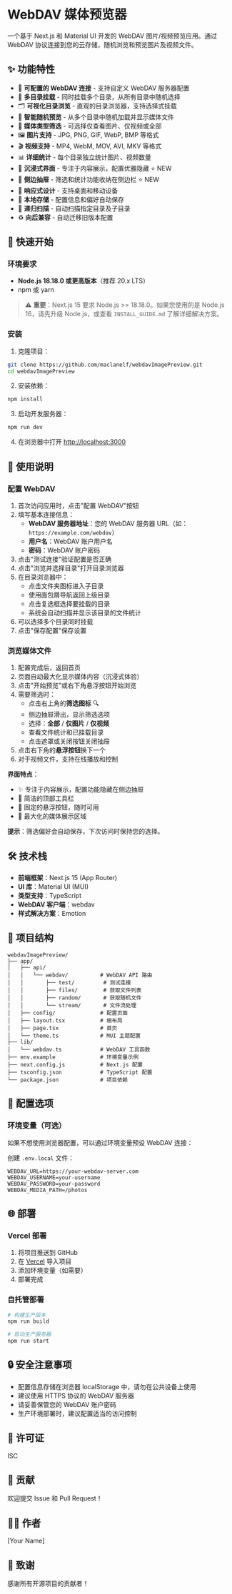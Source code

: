 # WebDAV 媒体预览器

一个基于 Next.js 和 Material UI 开发的 WebDAV 图片/视频预览应用。通过 WebDAV 协议连接到您的云存储，随机浏览和预览图片及视频文件。

## ✨ 功能特性

- 🔐 **可配置的 WebDAV 连接** - 支持自定义 WebDAV 服务器配置
- 📁 **多目录挂载** - 同时挂载多个目录，从所有目录中随机选择
- 🗂️ **可视化目录浏览** - 直观的目录浏览器，支持选择式挂载
- 🎲 **智能随机预览** - 从多个目录中随机加载并显示媒体文件
- 🎯 **媒体类型筛选** - 可选择仅查看图片、仅视频或全部
- 🖼️ **图片支持** - JPG, PNG, GIF, WebP, BMP 等格式
- 🎬 **视频支持** - MP4, WebM, MOV, AVI, MKV 等格式
- 📊 **详细统计** - 每个目录独立统计图片、视频数量
- 🎨 **沉浸式界面** - 专注于内容展示，配置优雅隐藏 ⭐ NEW
- 🎪 **侧边抽屉** - 筛选和统计功能收纳在侧边栏 ⭐ NEW
- 📱 **响应式设计** - 支持桌面和移动设备
- 💾 **本地存储** - 配置信息和偏好自动保存
- 🔄 **递归扫描** - 自动扫描指定目录及子目录
- ♻️ **向后兼容** - 自动迁移旧版本配置

## 🚀 快速开始

### 环境要求

- **Node.js 18.18.0 或更高版本**（推荐 20.x LTS）
- npm 或 yarn

> ⚠️ **重要**：Next.js 15 要求 Node.js >= 18.18.0。如果您使用的是 Node.js 16，请先升级 Node.js，或查看 `INSTALL_GUIDE.md` 了解详细解决方案。

### 安装

1. 克隆项目：
```bash
git clone https://github.com/maclanelf/webdavImagePreview.git
cd webdavImagePreview
```

2. 安装依赖：
```bash
npm install
```

3. 启动开发服务器：
```bash
npm run dev
```

4. 在浏览器中打开 [http://localhost:3000](http://localhost:3000)

## 📖 使用说明

### 配置 WebDAV

1. 首次访问应用时，点击"配置 WebDAV"按钮
2. 填写基本连接信息：
   - **WebDAV 服务器地址**：您的 WebDAV 服务器 URL（如：`https://example.com/webdav`）
   - **用户名**：WebDAV 账户用户名
   - **密码**：WebDAV 账户密码
3. 点击"测试连接"验证配置是否正确
4. 点击"浏览并选择目录"打开目录浏览器
5. 在目录浏览器中：
   - 点击文件夹图标进入子目录
   - 使用面包屑导航返回上级目录
   - 点击复选框选择要挂载的目录
   - 系统会自动扫描并显示该目录的文件统计
6. 可以选择多个目录同时挂载
7. 点击"保存配置"保存设置

### 浏览媒体文件

1. 配置完成后，返回首页
2. 页面自动最大化显示媒体内容（沉浸式体验）
3. 点击"开始预览"或右下角悬浮按钮开始浏览
4. 需要筛选时：
   - 点击右上角的**筛选图标** 🔍
   - 侧边抽屉滑出，显示筛选选项
   - 选择：**全部** / **仅图片** / **仅视频**
   - 查看文件统计和已挂载目录
   - 点击遮罩或关闭按钮关闭抽屉
5. 点击右下角的**悬浮按钮**换下一个
6. 对于视频文件，支持在线播放和控制

**界面特点**：
- ✨ 专注于内容展示，配置功能隐藏在侧边抽屉
- 🎯 简洁的顶部工具栏
- 🔀 固定的悬浮按钮，随时可用
- 📱 最大化的媒体展示区域

**提示**：筛选偏好会自动保存，下次访问时保持您的选择。

## 🛠️ 技术栈

- **前端框架**：Next.js 15 (App Router)
- **UI 库**：Material UI (MUI)
- **类型支持**：TypeScript
- **WebDAV 客户端**：webdav
- **样式解决方案**：Emotion

## 📁 项目结构

```
webdavImagePreview/
├── app/
│   ├── api/
│   │   └── webdav/          # WebDAV API 路由
│   │       ├── test/         # 测试连接
│   │       ├── files/        # 获取文件列表
│   │       ├── random/       # 获取随机文件
│   │       └── stream/       # 文件流处理
│   ├── config/              # 配置页面
│   ├── layout.tsx           # 根布局
│   ├── page.tsx             # 首页
│   └── theme.ts             # MUI 主题配置
├── lib/
│   └── webdav.ts            # WebDAV 工具函数
├── env.example              # 环境变量示例
├── next.config.js           # Next.js 配置
├── tsconfig.json            # TypeScript 配置
└── package.json             # 项目依赖

```

## 🔧 配置选项

### 环境变量（可选）

如果不想使用浏览器配置，可以通过环境变量预设 WebDAV 连接：

创建 `.env.local` 文件：

```env
WEBDAV_URL=https://your-webdav-server.com
WEBDAV_USERNAME=your-username
WEBDAV_PASSWORD=your-password
WEBDAV_MEDIA_PATH=/photos
```

## 🌐 部署

### Vercel 部署

1. 将项目推送到 GitHub
2. 在 [Vercel](https://vercel.com) 导入项目
3. 添加环境变量（如需要）
4. 部署完成

### 自托管部署

```bash
# 构建生产版本
npm run build

# 启动生产服务器
npm run start
```

## 🔒 安全注意事项

- 配置信息存储在浏览器 localStorage 中，请勿在公共设备上使用
- 建议使用 HTTPS 协议的 WebDAV 服务器
- 请妥善保管您的 WebDAV 账户密码
- 生产环境部署时，建议配置适当的访问控制

## 📝 许可证

ISC

## 🤝 贡献

欢迎提交 Issue 和 Pull Request！

## 👨‍💻 作者

[Your Name]

## 🙏 致谢

感谢所有开源项目的贡献者！
